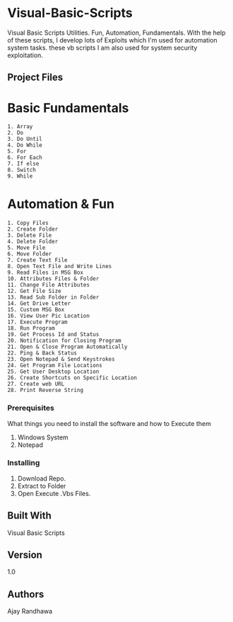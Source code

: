 # Visual-Basic-Scripts
Visual Basic Scripts Utilities. Fun, Automation, Fundamentals. With the help of these scripts, I develop lots of Exploits which I'm used for automation system tasks. these vb scripts I am also used for system security exploitation.

## Project Files

# Basic Fundamentals

```
1. Array
2. Do
3. Do Until
4. Do While
5. For
6. For Each
7. If else
8. Switch
9. While

```
# Automation & Fun 

```
1. Copy Files
2. Create Folder
3. Delete File
4. Delete Folder
5. Move File
6. Move Folder
7. Create Text File
8. Open Text File and Write Lines
9. Read Files in MSG Box
10. Attributes Files & Folder
11. Change File Attributes
12. Get File Size
13. Read Sub Folder in Folder
14. Get Drive Letter
15. Custom MSG Box
16. View User Pic Location
17. Execute Program
18. Run Program
19. Get Process Id and Status
20. Notification for Closing Program
21. Open & Close Program Automatically
22. Ping & Back Status
23. Open Notepad & Send Keystrokes
24. Get Program File Locations
25. Get User Desktop Location
26. Create Shortcuts on Specific Location
27. Create web URL
28. Print Reverse String

```

### Prerequisites

What things you need to install the software and how to Execute them

1. Windows System
2. Notepad

### Installing

1. Download Repo.
2. Extract to Folder
3. Open Execute .Vbs Files.

## Built With

Visual Basic Scripts

## Version

1.0

## Authors

Ajay Randhawa
